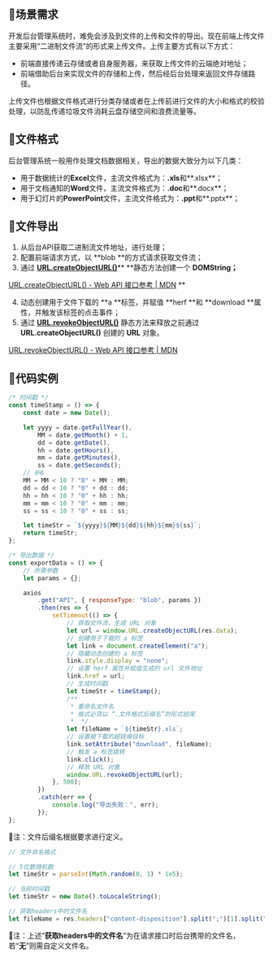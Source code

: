 ## 🍉场景需求
开发后台管理系统时，难免会涉及到文件的上传和文件的导出。现在前端上传文件主要采用“二进制文件流”的形式来上传文件。上传主要方式有以下方式：

- 前端直接传递云存储或者自身服务器，来获取上传文件的云端绝对地址；
- 前端借助后台来实现文件的存储和上传，然后经后台处理来返回文件存储路径。

上传文件也根据文件格式进行分类存储或者在上传前进行文件的大小和格式的校验处理，以防乱传递垃圾文件消耗云盘存储空间和浪费流量等。
## 🍌文件格式
后台管理系统一般用作处理文档数据相关，导出的数据大致分为以下几类：

- 用于数据统计的**Excel**文件，主流文件格式为：**.xls**和**.xlsx**；
- 用于文档通知的**Word**文件，主流文件格式为：**.doc**和**.docx**；
- 用于幻灯片的**PowerPoint**文件，主流文件格式为：**.ppt**和**.pptx**；
## 🍊文件导出

1. 从后台API获取二进制流文件地址，进行处理；
2. 配置前端请求方式，以 **blob **的方式请求获取文件流；
3. 通过 [**URL.createObjectURL()**](https://developer.mozilla.org/zh-CN/docs/Web/API/URL/createObjectURL)** **静态方法创建一个 **DOMString；**

[URL.createObjectURL() - Web API 接口参考 | MDN](https://developer.mozilla.org/zh-CN/docs/Web/API/URL/createObjectURL)
**

4. 动态创建用于文件下载的 **a **标签，并赋值 **herf **和 **download **属性，并触发该标签的点击事件；
5. 通过 [**URL.revokeObjectURL()**](https://developer.mozilla.org/zh-CN/docs/Web/API/URL/revokeObjectURL)  静态方法来释放之前通过 **URL.createObjectURL()** 创建的 **URL** 对象。

[URL.revokeObjectURL() - Web API 接口参考 | MDN](https://developer.mozilla.org/zh-CN/docs/Web/API/URL/revokeObjectURL)
## 🍎代码实例
```javascript
/* 时间戳 */
const timeStamp = () => {
    const date = new Date();

    let yyyy = date.getFullYear(),
        MM = date.getMonth() + 1,
        dd = date.getDate(),
        hh = date.getHours(),
        mm = date.getMinutes(),
        ss = date.getSeconds();
    // 补0
    MM = MM < 10 ? "0" + MM : MM;
    dd = dd < 10 ? "0" + dd : dd;
    hh = hh < 10 ? "0" + hh : hh;
    mm = mm < 10 ? "0" + mm : mm;
    ss = ss < 10 ? "0" + ss : ss;

    let timeStr = `${yyyy}${MM}${dd}${hh}${mm}${ss}`;
    return timeStr;
};

/* 导出数据 */
const exportData = () => {
    // 所需参数
    let params = {};

    axios
        .get("API", { responseType: "blob", params })
        .then(res => {
            setTimeout(() => {
                // 获取文件流，生成 URL 对象
                let url = window.URL.createObjectURL(res.data);
                // 创建用于下载的 a 标签
                let link = document.createElement("a");
                // 隐藏动态创建的 a 标签
                link.style.display = "none";
                // 设置 herf 属性并赋值生成的 url 文件地址
                link.href = url;
                // 生成时间戳
                let timeStr = timeStamp();
                /**
                 * 重命名文件名
                 * 格式必须以 “.文件格式后缀名”的形式结尾
                 *  */
                let fileName = `${timeStr}.xls`;
                // 设置被下载的超链接目标
                link.setAttribute("download", fileName);
                // 触发 a 标签跳转
                link.click();
                // 释放 URL 对象
                window.URL.revokeObjectURL(url);
            }, 500);
        })
        .catch(err => {
            console.log("导出失败：", err);
        });
};
```
🚐注：文件后缀名根据要求进行定义。
```javascript
// 文件命名格式

// 5位数随机数
let timeStr = parseInt(Math.random(0, 1) * 1e5);

// 当前时间戳
let timeStr = new Date().toLocaleString();

// 获取headers中的文件名
let fileName = res.headers["content-disposition"].split(";")[1].split("filename=")[1];
```
🐻注：上述“**获取headers中的文件名**”为在请求接口时后台携带的文件名，若“**无**”则需自定义文件名。

